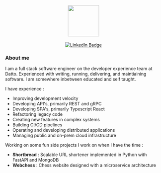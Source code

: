 <div id="header" align="center">
    <h1>
        <image src="https://i.giphy.com/media/v1.Y2lkPTc5MGI3NjExM2VrdmtreHE1bHVvdmU3bGVmOXhqbTV6MzMxbnBrZHFidm9mYzRzeCZlcD12MV9pbnRlcm5hbF9naWZfYnlfaWQmY3Q9Zw/Nx0rz3jtxtEre/giphy.gif" width="100" />
    </h1>
    <div id="badges">
        <a href="https://www.linkedin.com/in/nathan-wren/">
        <img src="https://img.shields.io/badge/LinkedIn-blue?style=for-the-badge&logo=linkedin&logoColor=white" alt="LinkedIn Badge"/>
        </a>
    </div>
</div>

 ### About me

 I am a full stack software engineer on the developer experience team at Datto. Experienced with writing, running, delivering, and maintiaining software. I am somewhere inbetween educated and self taught.  

I have experience :

- Improving development velocity
- Developing API's, primarily REST and gRPC
- Developing SPA's, primarily Typescript React
- Refactoring legacy code
- Creating new features in complex systems
- Building CI/CD pipelines
- Operating and developing distributed applications
- Managing public and on-prem cloud infrastructure

Working on some fun side projects I work on when I have the time :

- **Shortbread** : Scalable URL shortener implemented in Python with FastAPI and MongoDB
- **Webchess** : Chess website designed with a microservice architecture